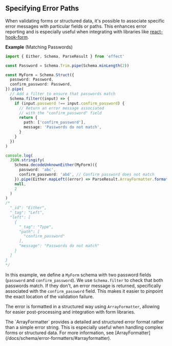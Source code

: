## Specifying Error Paths

When validating forms or structured data, it's possible to associate specific error messages with particular fields or paths. This enhances error reporting and is especially useful when integrating with libraries like [react-hook-form](https://react-hook-form.com/).

**Example** (Matching Passwords)

```ts twoslash
import { Either, Schema, ParseResult } from 'effect'

const Password = Schema.Trim.pipe(Schema.minLength(2))

const MyForm = Schema.Struct({
  password: Password,
  confirm_password: Password,
}).pipe(
  // Add a filter to ensure that passwords match
  Schema.filter((input) => {
    if (input.password !== input.confirm_password) {
      // Return an error message associated
      // with the "confirm_password" field
      return {
        path: ['confirm_password'],
        message: 'Passwords do not match',
      }
    }
  })
)

console.log(
  JSON.stringify(
    Schema.decodeUnknownEither(MyForm)({
      password: 'abc',
      confirm_password: 'abd', // Confirm password does not match
    }).pipe(Either.mapLeft((error) => ParseResult.ArrayFormatter.formatErrorSync(error))),
    null,
    2
  )
)
/*
  "_id": "Either",
  "_tag": "Left",
  "left": [
    {
      "_tag": "Type",
      "path": [
        "confirm_password"
      ],
      "message": "Passwords do not match"
    }
  ]
}
*/
```

In this example, we define a `MyForm` schema with two password fields (`password` and `confirm_password`). We use `Schema.filter` to check that both passwords match. If they don't, an error message is returned, specifically associated with the `confirm_password` field. This makes it easier to pinpoint the exact location of the validation failure.

The error is formatted in a structured way using `ArrayFormatter`, allowing for easier post-processing and integration with form libraries.

<Aside type="tip" title="Using ArrayFormatter for Structured Errors">
  The `ArrayFormatter` provides a detailed and structured error format
  rather than a simple error string. This is especially useful when
  handling complex forms or structured data. For more information, see
  [ArrayFormatter](/docs/schema/error-formatters/#arrayformatter).
</Aside>
